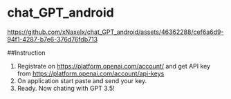 # chat_GPT_android


https://github.com/xNaxelx/chat_GPT_android/assets/46362288/cef6a6d9-94f1-4287-b7e6-376d76fdb713


##Instruction
1. Registrate on https://platform.openai.com/account/ and get API key from https://platform.openai.com/account/api-keys
2. On application start paste and send your key.
3. Ready. Now chating with GPT 3.5!

